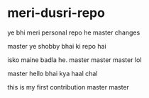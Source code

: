 # meri-dusri-repo
ye bhi meri personal repo he
master
changes

master
ye shobby bhai ki repo hai

isko maine badla he.
master
master
 master
lol

 master
hello bhai kya haal chal


this is my first contribution
 master
 master
